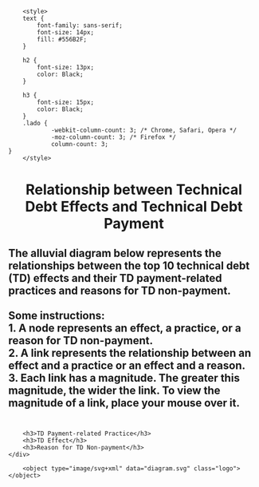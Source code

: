 <html>
		
		<style>
		text {
			font-family: sans-serif;
			font-size: 14px;
			fill: #556B2F;
		}

		h2 {
			font-size: 13px;
			color: Black;
		}
		
		h3 {
			font-size: 15px;
			color: Black;
		}
		.lado {
    			-webkit-column-count: 3; /* Chrome, Safari, Opera */
    			-moz-column-count: 3; /* Firefox */
    			column-count: 3;
	}
		</style>
  <body>
    <h1 class="text-center"><center>Relationship between Technical Debt Effects and Technical Debt Payment</center></h1>
    <h2> The alluvial diagram below represents the relationships between the top 10 technical debt (TD) effects and their TD payment-related practices and reasons for TD non-payment. <br> <br>
		Some instructions: <br>
		1. A node represents an effect, a practice, or a reason for TD non-payment. <br>
		2. A link represents the relationship between an effect and a practice or an effect and a reason. <br>
		3. Each link has a magnitude. The greater this magnitude, the wider the link. To view the magnitude of a link, place your mouse over it. <br> <br></h2>
		<div class="lado">

		<h3>TD Payment-related Practice</h3>
		<h3>TD Effect</h3>
		<h3>Reason for TD Non-payment</h3>
	</div>
	
		<object type="image/svg+xml" data="diagram.svg" class="logo"></object>
  </body>
</html>
